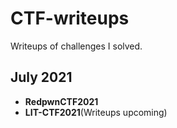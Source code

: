 # CTF-writeups

Writeups of challenges I solved.

## July 2021

- **RedpwnCTF2021**
- **LIT-CTF2021**(Writeups upcoming)